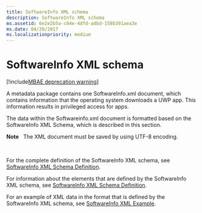 ```yaml
---
title: SoftwareInfo XML schema
description: SoftwareInfo XML schema
ms.assetid: 6e2e2b5a-c04e-4dfd-adbd-158b391aea3e
ms.date: 04/20/2017
ms.localizationpriority: medium
---
```


# SoftwareInfo XML schema

[!include[MBAE deprecation warning](mbae-deprecation-warning.md)]

A metadata package contains one SoftwareInfo.xml document, which contains information that the operating system downloads a UWP app. This information results in privileged access for apps.

The data within the Softwareinfo.xml document is formatted based on the SoftwareInfo XML Schema, which is described in this section.

**Note**  
The XML document must be saved by using UTF-8 encoding.

 

For the complete definition of the SoftwareInfo XML schema, see [SoftwareInfo XML Schema Definition](softwareinfo-xml-schema-definition.md).

For information about the elements that are defined by the SoftwareInfo XML schema, see [SoftwareInfo XML Schema Definition](softwareinfo-xml-schema-definition.md).

For an example of XML data in the format that is defined by the SoftwareInfo XML schema, see [SoftwareInfo XML Example](softwareinfo-xml-example.md).

 

 





